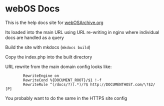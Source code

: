 # webOS Docs

This is the help docs site for [webOSArchive.org](http://www.webosarchive.org)

Its loaded into the main URL using URL re-writing in nginx where individual docs are handled as a query

Build the site with mkdocs (`mkdocs build`)

Copy the index.php into the built directory

URL rewrite from the main domain config looks like:
```
        RewriteEngine on
        RewriteCond %{DOCUMENT_ROOT}/$1 !-f
        RewriteRule ^(/docs/?)(.*)/?$ http://DOCUMENTHOST.com/\?$2/ [P]
```

You probably want to do the same in the HTTPS site config